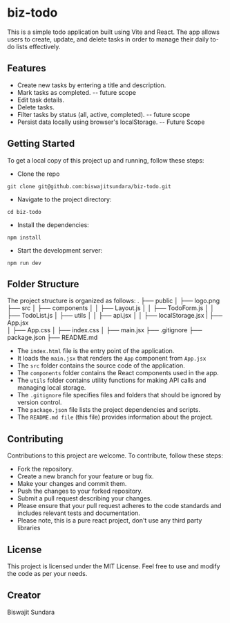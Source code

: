 # biz-todo

This is a simple todo application built using Vite and React. The app allows users to create, update, and delete tasks in order to manage their daily to-do lists effectively.

## Features
* Create new tasks by entering a title and description.
* Mark tasks as completed. -- future scope
* Edit task details.
* Delete tasks.
* Filter tasks by status (all, active, completed). -- future scope
* Persist data locally using browser's localStorage. -- Future Scope

## Getting Started
To get a local copy of this project up and running, follow these steps:
* Clone the repo
```console
git clone git@github.com:biswajitsundara/biz-todo.git
```
* Navigate to the project directory:
```console
cd biz-todo
```
* Install the dependencies:
```console
npm install
```
* Start the development server:
```console
npm run dev
```

## Folder Structure
The project structure is organized as follows:
.
├── public
│   ├── logo.png
├── src
│   ├── components
│   │   ├── Layout.js
│   │   ├── TodoForm.js
│   │   ├── TodoList.js
│   ├── utils
│   │   ├── api.jsx
│   │   ├── localStorage.jsx
|   ├── App.jsx  
│   ├── App.css
│   ├── index.css
│   ├── main.jsx
├── .gitignore
├── package.json
├── README.md

* The `index.html` file is the entry point of the application.
* It loads the `main.jsx` that renders the `App` component from `App.jsx`
* The `src` folder contains the source code of the application.
* The `components` folder contains the React components used in the app.
* The `utils` folder contains utility functions for making API calls and managing local storage.
* The `.gitignore` file specifies files and folders that should be ignored by version control.
* The `package.json` file lists the project dependencies and scripts.
* The `README.md file` (this file) provides information about the project.

## Contributing
Contributions to this project are welcome. To contribute, follow these steps:

* Fork the repository.
* Create a new branch for your feature or bug fix.
* Make your changes and commit them.
* Push the changes to your forked repository.
* Submit a pull request describing your changes.
* Please ensure that your pull request adheres to the code standards and includes relevant tests and documentation.
* Please note, this is a pure react project, don't use any third party libraries

## License
This project is licensed under the MIT License. Feel free to use and modify the code as per your needs.

## Creator
Biswajit Sundara